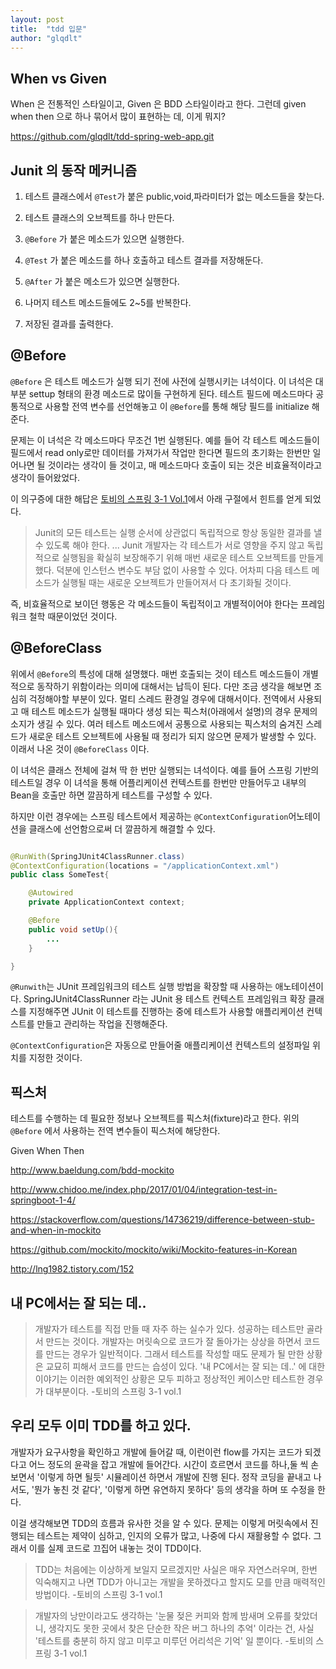 ```yaml
---
layout: post
title:  "tdd 입문"
author: "glqdlt"
---
```


## When vs Given


When 은 전통적인 스타일이고, Given 은 BDD 스타일이라고 한다.
그런데 given when then 으로 하나 묶어서 많이 표현하는 데, 이게 뭐지?


https://github.com/glqdlt/tdd-spring-web-app.git


## Junit 의 동작 메커니즘

1. 테스트 클래스에서 ```@Test```가 붙은 public,void,파라미터가 없는 메소드들을 찾는다.

2. 테스트 클래스의 오브젝트를 하나 만든다.

3. ```@Before``` 가 붙은 메소드가 있으면 실행한다.

4. ```@Test``` 가 붙은 메소드를 하나 호출하고 테스트 결과를 저장해둔다.

5. ```@After``` 가 붙은 메소드가 있으면 실행한다.

6. 나머지 테스트 메소드들에도 2~5를 반복한다.

7. 저장된 결과를 출력한다.




## @Before 

```@Before``` 은 테스트 메소드가 실행 되기 전에 사전에 실행시키는 녀석이다. 이 녀석은 대부분 settup 형태의 환경 메소드로 많이들 구현하게 된다. 테스트 필드에 메소드마다 공통적으로 사용할 전역 변수를 선언해놓고 이 ```@Before```를 통해 해당 필드를 initialize 해준다. 

문제는 이 녀석은 각 메소드마다 무조건 1번 실행된다. 예를 들어 각 테스트 메소드들이 필드에서 read only로만 데이터를 가져가서 작업만 한다면 필드의 초기화는 한번만 일어나면 될 것이라는 생각이 들 것이고, 매 메소드마다 호출이 되는 것은 비효율적이라고 생각이 들어왔었다.

이 의구증에 대한 해답은 [토비의 스프링 3-1 Vol.1](#)에서 아래 구절에서 힌트를 얻게 되었다.

 > Junit의 모든 테스트는 실행 순서에 상관없디 독립적으로 항상 동일한 결과를 낼 수 있도록 해야 한다. ... Junit 개발자는 각 테스트가 서로 영향을 주지 않고 독립적으로 실행됨을 확실히 보장해주기 위해 매번 새로운 테스트 오브젝트를 만들게 했다. 덕분에 인스턴스 변수도 부담 없이 사용할 수 있다. 어차피 다음 테스트 메소드가 실행될 때는 새로운 오브젝트가 만들어져서 다 초기화될 것이다.

 즉, 비효율적으로 보이던 행동은 각 메소드들이 독립적이고 개별적이어야 한다는 프레임워크 철학 때문이었던 것이다. 


## @BeforeClass

위에서 ```@Before```의 특성에 대해 설명했다. 매번 호출되는 것이 테스트 메소드들이 개별적으로 동작하기 위함이라는 의미에 대해서는 납득이 된다. 다만 조금 생각을 해보면 조심히 걱정해야할 부분이 있다. 멀티 스레드 환경일 경우에 대해서이다. 전역에서 사용되고 매 테스트 메소드가 실행될 때마다 생성 되는 픽스처(아래에서 설명)의 경우 문제의 소지가 생길 수 있다. 여러 테스트 메소드에서 공통으로 사용되는 픽스처의 숨겨진 스레드가 새로운 테스트 오브젝트에 사용될 때 정리가 되지 않으면 문제가 발생할 수 있다.
이래서 나온 것이 ```@BeforeClass``` 이다. 

이 녀석은 클래스 전체에 걸쳐 딱 한 번만 실행되는 녀석이다. 예를 들어 스프링 기반의 테스트일 경우 이 녀석을 통해 어플리케이션 컨텍스트를 한번만 만들어두고 내부의 Bean을 호출만 하면 깔끔하게 테스트를 구성할 수 있다.

하지만 이런 경우에는 스프링 테스트에서 제공하는 ```@ContextConfiguration```어노테이션을 클래스에 선언함으로써 더 깔끔하게 해결할 수 있다.

```java

@RunWith(SpringJUnit4ClassRunner.class)
@ContextConfiguration(locations = "/applicationContext.xml")
public class SomeTest{

    @Autowired
    private ApplicationContext context;

    @Before
    public void setUp(){
        ...
    }

}

```

```@Runwith```는 JUnit 프레임워크의 테스트 실행 방법을 확장할 때 사용하는 애노테이션이다. SpringJUnit4ClassRunner 라는 JUnit 용 테스트 컨텍스트 프레임워크 확장 클래스를 지정해주면 JUnit 이 테스트를 진행하는 중에 테스트가 사용할 애플리케이션 컨텍스트를 만들고 관리하는 작업을 진행해준다.

```@ContextConfiguration```은 자동으로 만들어줄 애플리케이션 컨텍스트의 설정파일 위치를 지정한 것이다.



## 픽스처

테스트를 수행하는 데 필요한 정보나 오브젝트를 픽스처(fixture)라고 한다. 위의 ```@Before``` 에서 사용하는 전역 변수들이 픽스처에 해당한다.

 

Given When Then

http://www.baeldung.com/bdd-mockito

http://www.chidoo.me/index.php/2017/01/04/integration-test-in-springboot-1-4/

https://stackoverflow.com/questions/14736219/difference-between-stub-and-when-in-mockito

https://github.com/mockito/mockito/wiki/Mockito-features-in-Korean

http://lng1982.tistory.com/152


## 내 PC에서는 잘 되는 데..

> 개발자가 테스트를 직접 만들 때 자주 하는 실수가 있다. 성공하는 테스트만 골라서 만드는 것이다. 개발자는 머릿속으로 코드가 잘 돌아가는 상상을 하면서 코드를 만드는 경우가 일반적이다. 그래서 테스트를 작성할 때도 문제가 될 만한 상황은 교묘히 피해서 코드를 만드는 습성이 있다.
'내 PC에서는 잘 되는 데..' 에 대한 이야기는 이러한 예외적인 상황은 모두 피하고 정상적인 케이스만 테스트한 경우가 대부분이다. -토비의 스프링 3-1 vol.1

## 우리 모두 이미 TDD를 하고 있다.

개발자가 요구사항을 확인하고 개발에 들어갈 때, 이런이런 flow를 가지는 코드가 되겠다고 어느 정도의 윤곽을 잡고 개발에 들어간다. 시간이 흐르면서 코드를 하나,둘 씩 손보면서 '이렇게 하면 될듯' 시뮬레이션 하면서 개발에 진행 된다. 정작 코딩을 끝내고 나서도, '뭔가 놓친 것 같다', '이렇게 하면 유연하지 못하다' 등의 생각을 하며 또 수정을 한다.

이걸 생각해보면 TDD의 흐름과 유사한 것을 알 수 있다. 문제는 이렇게 머릿속에서 진행되는 테스트는 제약이 심하고, 인지의 오류가 많고, 나중에 다시 재활용할 수 없다. 그래서 이를 실제 코드로 끄집어 내놓는 것이 TDD이다.

> TDD는 처음에는 이상하게 보일지 모르겠지만 사실은 매우 자연스러우며, 한번 익숙해지고 나면 TDD가 아니고는 개발을 못하겠다고 할지도 모를 만큼 매력적인 방법이다. -토비의 스프링 3-1 vol.1

> 개발자의 낭만이라고도 생각하는  '눈물 젖은 커피와 함께 밤새며 오류를 찾았더니, 생각지도 못한 곳에서 찾은 단순한 작은 버그 하나의 추억' 이라는 건, 사실 '테스트를 충분히 하지 않고 미루고 미루던 어리석은 기억' 일 뿐이다. -토비의 스프링 3-1 vol.1



